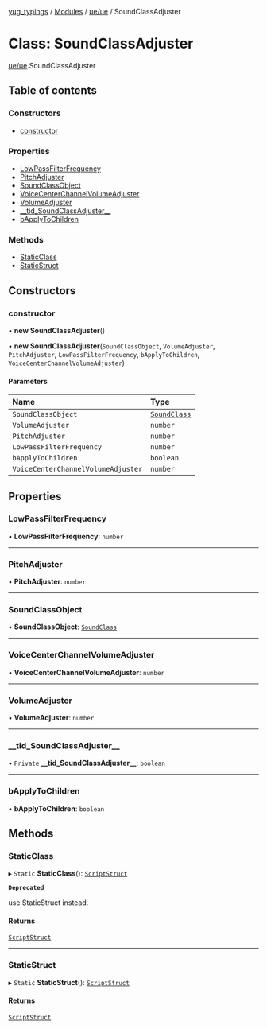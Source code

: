 [yug_typings](../README.md) / [Modules](../modules.md) / [ue/ue](../modules/ue_ue.md) / SoundClassAdjuster

# Class: SoundClassAdjuster

[ue/ue](../modules/ue_ue.md).SoundClassAdjuster

## Table of contents

### Constructors

- [constructor](ue_ue.SoundClassAdjuster.md#constructor)

### Properties

- [LowPassFilterFrequency](ue_ue.SoundClassAdjuster.md#lowpassfilterfrequency)
- [PitchAdjuster](ue_ue.SoundClassAdjuster.md#pitchadjuster)
- [SoundClassObject](ue_ue.SoundClassAdjuster.md#soundclassobject)
- [VoiceCenterChannelVolumeAdjuster](ue_ue.SoundClassAdjuster.md#voicecenterchannelvolumeadjuster)
- [VolumeAdjuster](ue_ue.SoundClassAdjuster.md#volumeadjuster)
- [\_\_tid\_SoundClassAdjuster\_\_](ue_ue.SoundClassAdjuster.md#__tid_soundclassadjuster__)
- [bApplyToChildren](ue_ue.SoundClassAdjuster.md#bapplytochildren)

### Methods

- [StaticClass](ue_ue.SoundClassAdjuster.md#staticclass)
- [StaticStruct](ue_ue.SoundClassAdjuster.md#staticstruct)

## Constructors

### constructor

• **new SoundClassAdjuster**()

• **new SoundClassAdjuster**(`SoundClassObject`, `VolumeAdjuster`, `PitchAdjuster`, `LowPassFilterFrequency`, `bApplyToChildren`, `VoiceCenterChannelVolumeAdjuster`)

#### Parameters

| Name | Type |
| :------ | :------ |
| `SoundClassObject` | [`SoundClass`](ue_ue.SoundClass.md) |
| `VolumeAdjuster` | `number` |
| `PitchAdjuster` | `number` |
| `LowPassFilterFrequency` | `number` |
| `bApplyToChildren` | `boolean` |
| `VoiceCenterChannelVolumeAdjuster` | `number` |

## Properties

### LowPassFilterFrequency

• **LowPassFilterFrequency**: `number`

___

### PitchAdjuster

• **PitchAdjuster**: `number`

___

### SoundClassObject

• **SoundClassObject**: [`SoundClass`](ue_ue.SoundClass.md)

___

### VoiceCenterChannelVolumeAdjuster

• **VoiceCenterChannelVolumeAdjuster**: `number`

___

### VolumeAdjuster

• **VolumeAdjuster**: `number`

___

### \_\_tid\_SoundClassAdjuster\_\_

• `Private` **\_\_tid\_SoundClassAdjuster\_\_**: `boolean`

___

### bApplyToChildren

• **bApplyToChildren**: `boolean`

## Methods

### StaticClass

▸ `Static` **StaticClass**(): [`ScriptStruct`](ue_ue.ScriptStruct.md)

**`Deprecated`**

use StaticStruct instead.

#### Returns

[`ScriptStruct`](ue_ue.ScriptStruct.md)

___

### StaticStruct

▸ `Static` **StaticStruct**(): [`ScriptStruct`](ue_ue.ScriptStruct.md)

#### Returns

[`ScriptStruct`](ue_ue.ScriptStruct.md)
